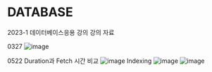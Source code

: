 # DATABASE
2023-1 데이터베이스응용 강의 강의 자료

0327
![image](https://user-images.githubusercontent.com/72933504/227840606-3b97a843-eb50-4ec1-a518-8962e16030ef.png)

0522
Duration과 Fetch 시간 비교
![image](https://github.com/stacy0121/DATABASE_Lecture/assets/72933504/5e664186-4159-420d-9efc-b4e354cffb4c)
Indexing
![image](https://github.com/stacy0121/DATABASE_Lecture/assets/72933504/c90833cc-47de-47f3-899e-84f11b3821ea)
![image](https://github.com/stacy0121/DATABASE_Lecture/assets/72933504/08d31725-b528-49fe-900e-ab80c35481a5)
